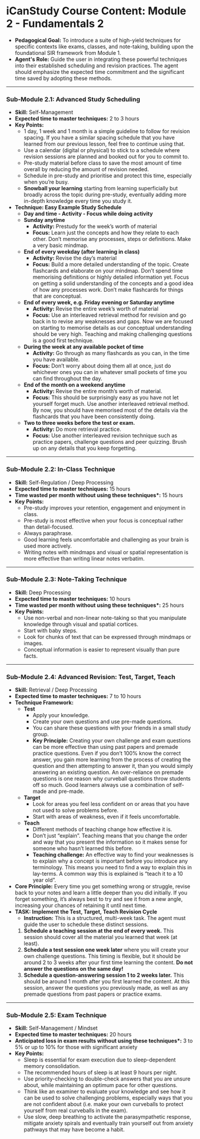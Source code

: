 # iCanStudy Course Content: Module 2 - Fundamentals 2

*   **Pedagogical Goal:** To introduce a suite of high-yield techniques for specific contexts like exams, classes, and note-taking, building upon the foundational SIR framework from Module 1.
*   **Agent's Role:** Guide the user in integrating these powerful techniques into their established scheduling and revision practices. The agent should emphasize the expected time commitment and the significant time saved by adopting these methods.

---

### **Sub-Module 2.1: Advanced Study Scheduling**

*   **Skill:** Self-Management
*   **Expected time to master techniques:** 2 to 3 hours
*   **Key Points:**
    *   1 day, 1 week and 1 month is a simple guideline to follow for revision spacing. If you have a similar spacing schedule that you have learned from our previous lesson, feel free to continue using that.
    *   Use a calendar (digital or physical) to stick to a schedule where revision sessions are planned and booked out for you to commit to.
    *   Pre-study material before class to save the most amount of time overall by reducing the amount of revision needed.
    *   Schedule in pre-study and prioritise and protect this time, especially when you’re busy.
    *   **Snowball your learning** starting from learning superficially but broadly across the topic during pre-study, eventually adding more in-depth knowledge every time you study it.
*   **Technique: Easy Example Study Schedule**
    *   **Day and time - Activity - Focus while doing activity**
    *   **Sunday anytime**
        *   **Activity:** Prestudy for the week’s worth of material
        *   **Focus:** Learn just the concepts and how they relate to each other. Don’t memorise any processes, steps or definitions. Make a very basic mindmap.
    *   **End of every weekday (after learning in class)**
        *   **Activity:** Revise the day’s material
        *   **Focus:** Build a more detailed understanding of the topic. Create flashcards and elaborate on your mindmap. Don’t spend time memorising definitions or highly detailed information yet. Focus on getting a solid understanding of the concepts and a good idea of how any processes work. Don’t make flashcards for things that are conceptual.
    *   **End of every week, e.g. Friday evening or Saturday anytime**
        *   **Activity:** Revise the entire week’s worth of material
        *   **Focus:** Use an interleaved retrieval method for revision and go back in to revise any weaknesses and gaps. Now we are focused on starting to memorise details as our conceptual understanding should be very high. Teaching and making challenging questions is a good first technique.
    *   **During the week at any available pocket of time**
        *   **Activity:** Go through as many flashcards as you can, in the time you have available.
        *   **Focus:** Don’t worry about doing them all at once, just do whichever ones you can in whatever small pockets of time you can find throughout the day.
    *   **End of the month on a weekend anytime**
        *   **Activity:** Revise the entire month’s worth of material.
        *   **Focus:** This should be surprisingly easy as you have not let yourself forget much. Use another interleaved retrieval method. By now, you should have memorised most of the details via the flashcards that you have been consistently doing.
    *   **Two to three weeks before the test or exam.**
        *   **Activity:** Do more retrieval practice.
        *   **Focus:** Use another interleaved revision technique such as practice papers, challenge questions and peer quizzing. Brush up on any details that you keep forgetting.

---

### **Sub-Module 2.2: In-Class Technique**

*   **Skill:** Self-Regulation / Deep Processing
*   **Expected time to master techniques:** 15 hours
*   **Time wasted per month without using these techniques\*:** 15 hours
*   **Key Points:**
    *   Pre-study improves your retention, engagement and enjoyment in class.
    *   Pre-study is most effective when your focus is conceptual rather than detail-focused.
    *   Always paraphrase.
    *   Good learning feels uncomfortable and challenging as your brain is used more actively.
    *   Writing notes with mindmaps and visual or spatial representation is more effective than writing linear notes verbatim.

---

### **Sub-Module 2.3: Note-Taking Technique**

*   **Skill:** Deep Processing
*   **Expected time to master techniques:** 10 hours
*   **Time wasted per month without using these techniques\*:** 25 hours
*   **Key Points:**
    *   Use non-verbal and non-linear note-taking so that you manipulate knowledge through visual and spatial cortices.
    *   Start with baby steps.
    *   Look for chunks of text that can be expressed through mindmaps or images.
    *   Conceptual information is easier to represent visually than pure facts.

---

### **Sub-Module 2.4: Advanced Revision: Test, Target, Teach**

*   **Skill:** Retrieval / Deep Processing
*   **Expected time to master techniques:** 7 to 10 hours
*   **Technique Framework:**
    *   **Test**
        *   Apply your knowledge.
        *   Create your own questions and use pre-made questions.
        *   You can share these questions with your friends in a small study group.
        *   **Key Principle:** Creating your own challenge and exam questions can be more effective than using past papers and premade practice questions. Even if you don’t 100% know the correct answer, you gain more learning from the process of creating the question and then attempting to answer it, than you would simply answering an existing question. An over-reliance on premade questions is one reason why curveball questions throw students off so much. Good learners always use a combination of self-made and pre-made.
    *   **Target**
        *   Look for areas you feel less confident on or areas that you have not used to solve problems before.
        *   Start with areas of weakness, even if it feels uncomfortable.
    *   **Teach**
        *   Different methods of teaching change how effective it is.
        *   Don’t just “explain”. Teaching means that you change the order and way that you present the information so it makes sense for someone who hasn’t learned this before.
        *   **Teaching challenge:** An effective way to find your weaknesses is to explain why a concept is important before you introduce any terminology. This means you need to find a way to explain this in lay-terms. A common way this is explained is “teach it to a 10 year old”.
*   **Core Principle:** Every time you get something wrong or struggle, revise back to your notes and learn a little deeper than you did initially. If you forget something, it’s always best to try and see it from a new angle, increasing your chances of retaining it until next time.
*   **TASK: Implement the Test, Target, Teach Revision Cycle**
    *   **Instruction:** This is a structured, multi-week task. The agent must guide the user to schedule these distinct sessions.
    1.  **Schedule a teaching session at the end of every week.** This session should cover all the material you learned that week (at least).
    2.  **Schedule a test session one week later** where you will create your own challenge questions. This timing is flexible, but it should be around 2 to 3 weeks after your first time learning the content. **Do not answer the questions on the same day!**
    3.  **Schedule a question-answering session 1 to 2 weeks later.** This should be around 1 month after you first learned the content. At this session, answer the questions you previously made, as well as any premade questions from past papers or practice exams.

---

### **Sub-Module 2.5: Exam Technique**

*   **Skill:** Self-Management / Mindset
*   **Expected time to master techniques:** 20 hours
*   **Anticipated loss in exam results without using these techniques\*:** 3 to 5% or up to 10% for those with significant anxiety
*   **Key Points:**
    *   Sleep is essential for exam execution due to sleep-dependent memory consolidation.
    *   The recommended hours of sleep is at least 9 hours per night.
    *   Use priority-checking to double-check answers that you are unsure about, while maintaining an optimum pace for other questions.
    *   Think like an examiner to evaluate your knowledge and see how it can be used to solve challenging problems, especially ways that you are not confident about (i.e. make your own curveballs to protect yourself from real curveballs in the exam).
    *   Use slow, deep breathing to activate the parasympathetic response, mitigate anxiety spirals and eventually train yourself out from anxiety pathways that may have become a habit.